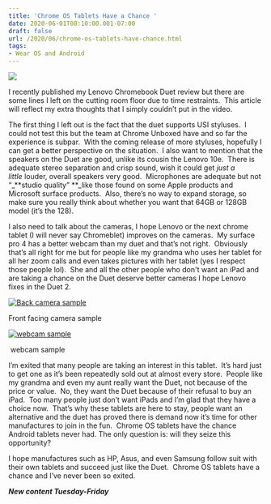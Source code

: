 ```yaml
---
title: 'Chrome OS Tablets Have a Chance '
date: 2020-06-01T08:10:00.001-07:00
draft: false
url: /2020/06/chrome-os-tablets-have-chance.html
tags: 
- Wear OS and Android
---
```


  

  

[![](https://1.bp.blogspot.com/-7LV4yzNoVQU/XtQyOUqAgYI/AAAAAAAAGMc/iTz4HUdNxvs4bZJ5Atc99x1h579K9oEvwCK4BGAsYHg/w225-h400/IMG_20200518_175248.jpg)](https://1.bp.blogspot.com/-7LV4yzNoVQU/XtQyOUqAgYI/AAAAAAAAGMc/iTz4HUdNxvs4bZJ5Atc99x1h579K9oEvwCK4BGAsYHg/IMG_20200518_175248.jpg)

  

I recently published my Lenovo Chromebook Duet review but there are some lines I left on the cutting room floor due to time restraints.  This article will reflect my extra thoughts that I simply couldn’t put in the video.  

  

  

  

The first thing I left out is the fact that the duet supports USI styluses.  I could not test this but the team at Chrome Unboxed have and so far the experience is subpar.  With the coming release of more styluses, hopefully I can get a better perspective on the situation.  I also want to mention that the speakers on the Duet are good, unlike its cousin the Lenovo 10e.  There is adequate stereo separation and crisp sound, wish it could get _just_ _a little_ louder, overall speakers very good.  Microphones are adequate but not “_**studio quality” **_like those found on some Apple products and Microsoft surface products.  Also, there’s no way to expand storage, so make sure you really think about whether you want that 64GB or 128GB model (it’s the 128).  

  

  

  

I also need to talk about the cameras, I hope Lenovo or the next chrome tablet (I will never say Chromeblet) improves on the cameras.  My surface pro 4 has a better webcam than my duet and that’s not right.  Obviously that’s all right for me but for people like my grandma who uses her tablet for all her zoom calls and even takes pictures with her tablet (yes I respect those people lol).  She and all the other people who don't want an iPad and are taking a chance on the Duet deserve better cameras I hope Lenovo fixes in the Duet 2.  

[![Back camera sample](https://1.bp.blogspot.com/-yPY0SudF-Sc/XtUZ44kgL0I/AAAAAAAAGPA/LWtHL2lqEpclN8bmkyqP99RYkb8vgNHiACK4BGAsYHg/w320-h240/IMG_20200601_110610.jpg)](https://1.bp.blogspot.com/-yPY0SudF-Sc/XtUZ44kgL0I/AAAAAAAAGPA/LWtHL2lqEpclN8bmkyqP99RYkb8vgNHiACK4BGAsYHg/IMG_20200601_110610.jpg)

  
Front facing camera sample  
  

[![](https://1.bp.blogspot.com/-soJleTtkQaU/XtUaB1wE3OI/AAAAAAAAGPE/Ww7QR1Z4TbMyBUHOLQ50YuZWsQYCGHxMQCK4BGAsYHg/w320-h240/IMG_20200601_110620.jpg "webcam sample")](https://1.bp.blogspot.com/-soJleTtkQaU/XtUaB1wE3OI/AAAAAAAAGPE/Ww7QR1Z4TbMyBUHOLQ50YuZWsQYCGHxMQCK4BGAsYHg/IMG_20200601_110620.jpg)

  

 webcam sample

  

I’m exited that many people are taking an interest in this tablet.  It’s hard just to get one as it’s been repeatedly sold out at almost every store.  People like my grandma and even my aunt really want the Duet, not because of the price or value.  No, they want the Duet because of their refusal to buy an iPad.  Too many people just don’t want iPads and I’m glad that they have a choice now.  That’s why these tablets are here to stay, people want an alternative and the duet has proved there is demand now it’s time for other manufactures to join in the fun.  Chrome OS tablets have the chance Android tablets never had. The only question is: will they seize this opportunity?

  

  

I hope manufactures such as HP, Asus, and even Samsung follow suit with their own tablets and succeed just like the Duet.  Chrome OS tablets have a chance and I’ve never been so exited.

  

  

  

_**New content Tuesday-Friday**_